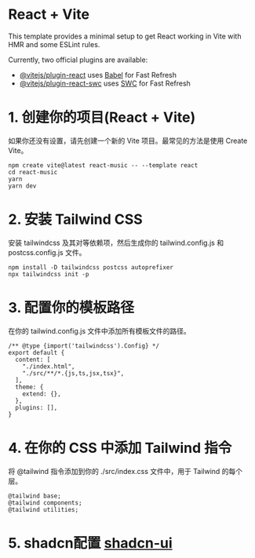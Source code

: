 # React + Vite

This template provides a minimal setup to get React working in Vite with HMR and some ESLint rules.

Currently, two official plugins are available:

- [@vitejs/plugin-react](https://github.com/vitejs/vite-plugin-react/blob/main/packages/plugin-react/README.md) uses [Babel](https://babeljs.io/) for Fast Refresh
- [@vitejs/plugin-react-swc](https://github.com/vitejs/vite-plugin-react-swc) uses [SWC](https://swc.rs/) for Fast Refresh


# 1. 创建你的项目(React + Vite)

如果你还没有设置，请先创建一个新的 Vite 项目。最常见的方法是使用 Create Vite。
```
npm create vite@latest react-music -- --template react
cd react-music 
yarn
yarn dev
```

# 2. 安装 Tailwind CSS

安装 tailwindcss 及其对等依赖项，然后生成你的 tailwind.config.js 和 postcss.config.js 文件。
```
npm install -D tailwindcss postcss autoprefixer
npx tailwindcss init -p
```

# 3. 配置你的模板路径

在你的 tailwind.config.js 文件中添加所有模板文件的路径。
```
/** @type {import('tailwindcss').Config} */
export default {
  content: [
    "./index.html",
    "./src/**/*.{js,ts,jsx,tsx}",
  ],
  theme: {
    extend: {},
  },
  plugins: [],
}

```

# 4. 在你的 CSS 中添加 Tailwind 指令

将 @tailwind 指令添加到你的 ./src/index.css 文件中，用于 Tailwind 的每个层。

```
@tailwind base;
@tailwind components;
@tailwind utilities;
```

# 5. shadcn配置 [shadcn-ui](https://ui.shadcn.com/docs/installation/vite)